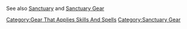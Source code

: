 See also [Sanctuary](Sanctuary "wikilink") and [Sanctuary
Gear](:Category:Sanctuary_Gear "wikilink")

[Category:Gear That Applies Skills And
Spells](Category:Gear_That_Applies_Skills_And_Spells "wikilink")
[Category:Sanctuary Gear](Category:Sanctuary_Gear "wikilink")
